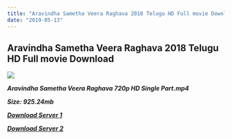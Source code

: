 ```yaml
---
title: "Aravindha Sametha Veera Raghava 2018 Telugu HD Full movie Download Aravindha Sametha Veera Raghava Telugu HD Movie Download"
date: "2019-05-13"
---
```


## Aravindha Sametha Veera Raghava 2018 Telugu HD Full movie Download 

![](https://images.moviebuff.com/59147bad-4d53-4673-81bb-20e28e8e3b68?w=1000)

**_Aravindha Sametha Veera Raghava 720p HD Single Part.mp4_**

**_Size: 925.24mb_**

**_[Download Server 1](https://openload.co/f/z4xRNUdwd94)_**

**_[Download Server 2](https://openload.co/f/z4xRNUdwd94)_**
